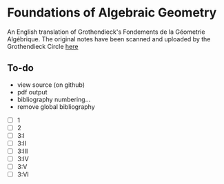 # Foundations of Algebraic Geometry

An English translation of Grothendieck's Fondements de la Géometrie Algébrique.
The original notes have been scanned and uploaded by the Grothendieck Circle [here](https://webusers.imj-prg.fr/~leila.schneps/grothendieckcircle/FGA.pdf)

## To-do

- view source (on github)
- pdf output
- bibliography numbering...
- remove global bibliography

- [ ] 1
- [ ] 2
- [ ] 3:I
- [ ] 3:II
- [ ] 3:III
- [ ] 3:IV
- [ ] 3:V
- [ ] 3:VI

